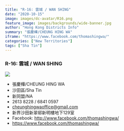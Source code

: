 ```yaml
---
title: "R-16: 雲城 / WAN SHING"
date: "2020-10-15"
image: images/dc-avatar/R16.png
feature_image: images/backgrounds/wide-banner.jpg
author: "Hong Kong Districts Info"
summary: "張慶樺/CHEUNG HING WA"
iframe: "https://www.facebook.com/thomashingwa/"
categories: ["New Territories"]
tags: ["Sha Tin"]
---
```


### R-16: 雲城 / WAN SHING  
![](/images/dc-avatar/R16.png)  

 - 張慶樺/CHEUNG HING WA  
 - 沙田區/Sha Tin  
 - 新同盟/NA  
 - 2613 8228 / 6841 0597  
 - cheunghingwaoffice@gmail.com  
 - 新界沙田新翠邨新明樓地下129室  
 - Facebook: http://www.facebook.com/thomashingwa/  
 - https://www.facebook.com/thomashingwa/
